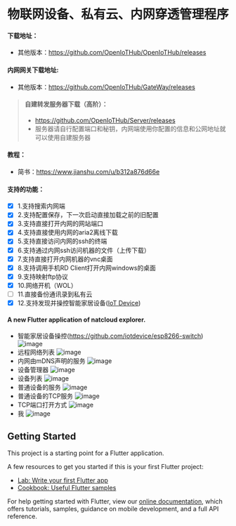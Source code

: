 # 物联网设备、私有云、内网穿透管理程序
#### 下载地址：
  * 其他版本：https://github.com/OpenIoTHub/OpenIoTHub/releases
#### 内网网关下载地址:
  * 其他版本：https://github.com/OpenIoTHub/GateWay/releases
> #### 自建转发服务器下载（高阶）：
> * https://github.com/OpenIoTHub/Server/releases
> * 服务器请自行配置端口和秘钥，内网端使用你配置的信息和公网地址就可以使用自建服务器
#### 教程：
  * 简书：https://www.jianshu.com/u/b312a876d66e
#### 支持的功能：
- [x] 1.支持搜索内网端
- [x] 2.支持配置保存，下一次启动直接加载之前的旧配置
- [x] 3.支持直接打开内网的网站端口
- [x] 4.支持直接使用内网的aria2离线下载
- [x] 5.支持直接访问内网的ssh的终端
- [x] 6.支持通过内网ssh访问机器的文件（上传下载）
- [x] 7.支持直接打开内网机器的vnc桌面
- [x] 8.支持调用手机RD Client打开内网windows的桌面
- [x] 9.支持映射ftp协议
- [x] 10.网络开机（WOL）
- [ ] 11.直接备份通讯录到私有云
- [x] 12.支持发现并操控智能家居设备([IoT Device](https://github.com/iotdevice/todo-list))

#### A new Flutter application of natcloud explorer.  
  * 智能家居设备操控(https://github.com/iotdevice/esp8266-switch)
![image](./screen/智能设备开关控制.png)
  * 远程网络列表
![image](./screen/远程网络列表.png)
  * 内网由mDNS声明的服务
![image](./screen/内网由mDNS声明的服务.png)
  * 设备管理器
![image](./screen/设备管理器.png)
  * 设备列表
![image](./screen/设备列表.png)
  * 普通设备的服务
![image](./screen/普通设备的服务.png)
  * 普通设备的TCP服务
![image](./screen/普通设备的TCP服务.png)
  * TCP端口打开方式
![image](./screen/TCP端口打开方式.png)
  * 我
![image](./screen/我.png)

## Getting Started

This project is a starting point for a Flutter application.

A few resources to get you started if this is your first Flutter project:

- [Lab: Write your first Flutter app](https://flutter.io/docs/get-started/codelab)
- [Cookbook: Useful Flutter samples](https://flutter.io/docs/cookbook)

For help getting started with Flutter, view our 
[online documentation](https://flutter.io/docs), which offers tutorials, 
samples, guidance on mobile development, and a full API reference.
